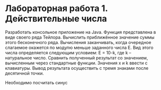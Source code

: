 # Лабораторная работа 1.  Действительные числа

Разработать консольное приложение на Java.
Функция представлена в виде своего ряда Тейлора. Вычислить приближённое значение суммы этого бесконечного ряда. Вычисления заканчивать, когда очередное слагаемое окажется по модулю меньше заданного числа E. Вид этого числа определяется  следующим условием:
 E = 10-k, где k – натуральное число. 
Сравнить полученный результат со значением, вычисленным через стандартные функции.
Значения x и k ввести с клавиатуры. 
Вывод результата осуществить с тремя знаками после десятичной точки.

Необходимо посчитать синус